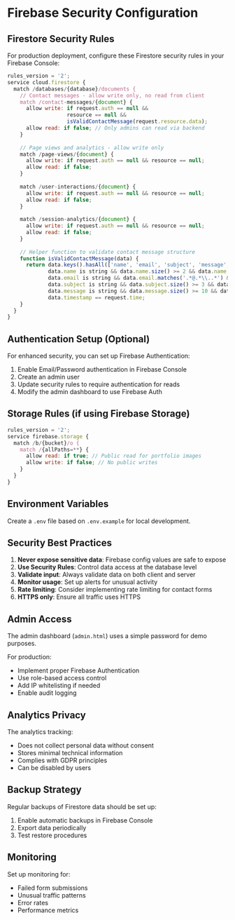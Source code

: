 # Firebase Security Configuration

## Firestore Security Rules

For production deployment, configure these Firestore security rules in your Firebase Console:

```javascript
rules_version = '2';
service cloud.firestore {
  match /databases/{database}/documents {
    // Contact messages - allow write only, no read from client
    match /contact-messages/{document} {
      allow write: if request.auth == null && 
                   resource == null &&
                   isValidContactMessage(request.resource.data);
      allow read: if false; // Only admins can read via backend
    }
    
    // Page views and analytics - allow write only
    match /page-views/{document} {
      allow write: if request.auth == null && resource == null;
      allow read: if false;
    }
    
    match /user-interactions/{document} {
      allow write: if request.auth == null && resource == null;
      allow read: if false;
    }
    
    match /session-analytics/{document} {
      allow write: if request.auth == null && resource == null;
      allow read: if false;
    }
    
    // Helper function to validate contact message structure
    function isValidContactMessage(data) {
      return data.keys().hasAll(['name', 'email', 'subject', 'message', 'timestamp']) &&
             data.name is string && data.name.size() >= 2 && data.name.size() <= 100 &&
             data.email is string && data.email.matches('.*@.*\\..*') && data.email.size() <= 254 &&
             data.subject is string && data.subject.size() >= 3 && data.subject.size() <= 200 &&
             data.message is string && data.message.size() >= 10 && data.message.size() <= 2000 &&
             data.timestamp == request.time;
    }
  }
}
```

## Authentication Setup (Optional)

For enhanced security, you can set up Firebase Authentication:

1. Enable Email/Password authentication in Firebase Console
2. Create an admin user
3. Update security rules to require authentication for reads
4. Modify the admin dashboard to use Firebase Auth

## Storage Rules (if using Firebase Storage)

```javascript
rules_version = '2';
service firebase.storage {
  match /b/{bucket}/o {
    match /{allPaths=**} {
      allow read: if true; // Public read for portfolio images
      allow write: if false; // No public writes
    }
  }
}
```

## Environment Variables

Create a `.env` file based on `.env.example` for local development.

## Security Best Practices

1. **Never expose sensitive data**: Firebase config values are safe to expose
2. **Use Security Rules**: Control data access at the database level
3. **Validate input**: Always validate data on both client and server
4. **Monitor usage**: Set up alerts for unusual activity
5. **Rate limiting**: Consider implementing rate limiting for contact forms
6. **HTTPS only**: Ensure all traffic uses HTTPS

## Admin Access

The admin dashboard (`admin.html`) uses a simple password for demo purposes.

For production:
- Implement proper Firebase Authentication
- Use role-based access control
- Add IP whitelisting if needed
- Enable audit logging

## Analytics Privacy

The analytics tracking:
- Does not collect personal data without consent
- Stores minimal technical information
- Complies with GDPR principles
- Can be disabled by users

## Backup Strategy

Regular backups of Firestore data should be set up:
1. Enable automatic backups in Firebase Console
2. Export data periodically
3. Test restore procedures

## Monitoring

Set up monitoring for:
- Failed form submissions
- Unusual traffic patterns
- Error rates
- Performance metrics

